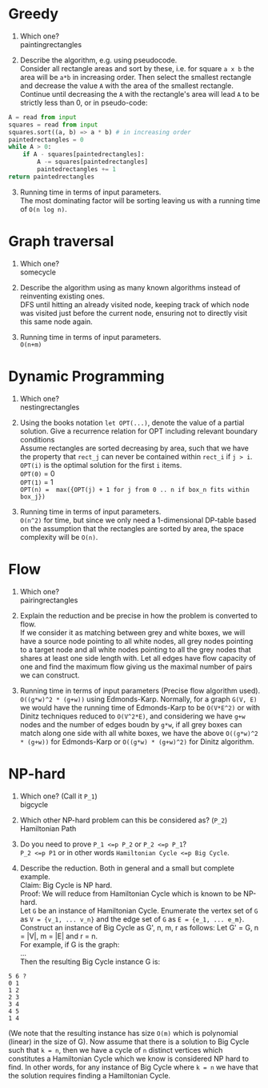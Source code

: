 # Greedy

1) Which one?  
paintingrectangles

2) Describe the algorithm, e.g. using pseudocode.  
Consider all rectangle areas and sort by these, i.e. for square `a x b` the area will be `a*b` in increasing order. Then select the smallest rectangle and decrease the value `A` with the area of the smallest rectangle. Continue until decreasing the `A` with the rectangle's area will lead `A` to be strictly less than 0, or in pseudo-code:

```python
A = read from input
squares = read from input
squares.sort((a, b) => a * b) # in increasing order
paintedrectangles = 0
while A > 0:
    if A - squares[paintedrectangles]:
        A -= squares[paintedrectangles]
        paintedrectangles += 1
return paintedrectangles
```

3) Running time in terms of input parameters.  
The most dominating factor will be sorting leaving us with a running time of `O(n log n)`.

# Graph traversal

1) Which one?  
somecycle

2) Describe the algorithm using as many known algorithms instead of reinventing existing ones.  
DFS until hitting an already visited node, keeping track of which node was visited just before the current node, ensuring not to directly visit this same node again.

3) Running time in terms of input parameters.  
`O(n+m)`

# Dynamic Programming

1) Which one?  
nestingrectangles

2) Using the books notation `let OPT(...)`, denote the value of a partial solution. Give a recurrence relation for OPT including relevant boundary conditions  
Assume rectangles are sorted decreasing by area, such that we have the property that `rect_j` can never be contained within `rect_i` if `j > i`.  
`OPT(i)` is the optimal solution for the first `i` items.  
`OPT(0)` = 0  
`OPT(1)` = 1  
`OPT(n) =  max({OPT(j) + 1 for j from 0 .. n if box_n fits within box_j})`  

3) Running time in terms of input parameters.  
`O(n^2)` for time, but since we only need a 1-dimensional DP-table based on the assumption that the rectangles are sorted by area, the space complexity will be `O(n)`.

# Flow

1) Which one?  
pairingrectangles

2) Explain the reduction and be precise in how the problem is converted to flow.  
If we consider it as matching between grey and white boxes, we will have a source node pointing to all white nodes, all grey nodes pointing to a target node and all white nodes pointing to all the grey nodes that shares at least one side length with. Let all edges have flow capacity of one and find the maximum flow giving us the maximal number of pairs we can construct.

3) Running time in terms of input parameters (Precise flow algorithm used).  
`O((g*w)^2 * (g+w))` using Edmonds-Karp. Normally, for a graph `G(V, E)` we would have the running time of Edmonds-Karp to be `O(V*E^2)` or with Dinitz techniques reduced to `O(V^2*E)`, and considering we have `g+w` nodes and the number of edges boudn by `g*w`, if all grey boxes can match along one side with all white boxes, we have the above `O((g*w)^2 * (g+w))` for Edmonds-Karp or `O((g*w) * (g+w)^2)` for Dinitz algorithm. 

# NP-hard

1) Which one? (Call it `P_1`)  
bigcycle

2) Which other NP-hard problem can this be considered as? (`P_2`)  
Hamiltonian Path

3) Do you need to prove `P_1 <=p P_2` or `P_2 <=p P_1`?  
`P_2 <=p P1` or in other words `Hamiltonian Cycle <=p Big Cycle`.

4) Describe the reduction. Both in general and a small but complete example.  
Claim: Big Cycle is NP hard.  
Proof: We will reduce from Hamiltonian Cycle which is known to be NP-hard.  
Let `G` be an instance of Hamiltonian Cycle. Enumerate the vertex set of `G` as `V = {v_1, ... v_n}` and the edge set of `G` as `E = {e_1, ... e_m}`.  
Construct an instance of Big Cycle as G', n, m, r as follows: Let G' = G, n = |V|, m = |E| and r = n.  
For example, if G is the graph:  
...  
Then the resulting Big Cycle instance G is:
```
5 6 ?
0 1
1 2
2 3
3 4
4 5
1 4
```
(We note that the resulting instance has size `O(m)` which is polynomial (linear) in the size of G).
Now assume that there is a solution to Big Cycle such that `k = n`, then we have a cycle of `n` distinct vertices which constitutes a Hamiltonian Cycle which we know is considered NP hard to find. In other words, for any instance of Big Cycle where `k = n` we have that the solution requires finding a Hamiltonian Cycle.
